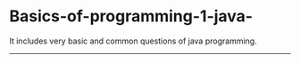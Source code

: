 # Basics-of-programming-1-java-
It includes very basic and common questions of java programming.
******************************************************************************************************************************************
